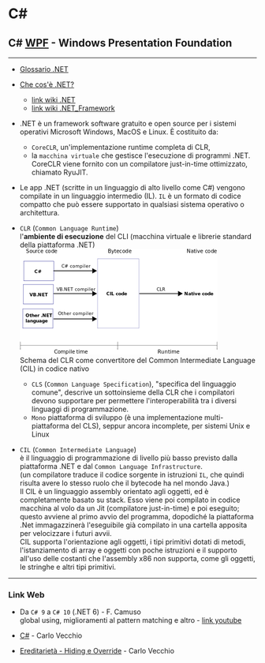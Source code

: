 # C#


## C# [WPF](./WPF.md) - Windows Presentation Foundation

---
- [Glossario .NET](https://learn.microsoft.com/it-it/dotnet/standard/glossary)
- [Che cos'è .NET?](https://learn.microsoft.com/it-it/dotnet/core/introduction)  
    - [link wiki .NET](https://it.wikipedia.org/wiki/.NET)  
    - [link wiki .NET_Framework](https://it.wikipedia.org/wiki/.NET_Framework)  
- .NET è un framework software gratuito e open source per i sistemi operativi Microsoft Windows, MacOS e Linux. È costituito da:
    - `CoreCLR`, un'implementazione runtime completa di CLR,
    - la `macchina virtuale` che gestisce l'esecuzione di programmi .NET. CoreCLR viene fornito con un compilatore just-in-time ottimizzato, chiamato RyuJIT.  

- Le app .NET (scritte in un linguaggio di alto livello come C#) vengono compilate in un linguaggio intermedio (IL). `IL` è un formato di codice compatto che può essere supportato in qualsiasi sistema operativo o architettura.

- `CLR` (`Common Language Runtime`)  
    l'**ambiente di esecuzione** del CLI (macchina virtuale e librerie standard della piattaforma .NET)  
    ![Schema CLR](./Schema_CLR.png)  
    Schema del CLR come convertitore del Common Intermediate Language (CIL) in codice nativo
    - `CLS` (`Common Language Specification`), "specifica del linguaggio comune", descrive un sottoinsieme della CLR che i compilatori devono supportare per permettere l'interoperabilità tra i diversi linguaggi di programmazione.  
    - `Mono` piattaforma di sviluppo (è una implementazione multi-piattaforma del CLS), seppur ancora incomplete, per sistemi Unix e Linux

- `CIL` (`Common Intermediate Language`)  
    è il linguaggio di programmazione di livello più basso previsto dalla piattaforma .NET e dal `Common Language Infrastructure`.  
    (un compilatore traduce il codice sorgente in istruzioni `IL`, che quindi risulta avere lo stesso ruolo che il bytecode ha nel mondo Java.)  
    Il CIL è un linguaggio assembly orientato agli oggetti, ed è completamente basato su stack. Esso viene poi compilato in codice macchina al volo da un Jit (compilatore just-in-time) e poi eseguito; questo avviene al primo avvio del programma, dopodiché la piattaforma .Net immagazzinerà l'eseguibile già compilato in una cartella apposita per velocizzare i futuri avvii.  
    CIL supporta l'orientazione agli oggetti, i tipi primitivi dotati di metodi, l'istanziamento di array e oggetti con poche istruzioni e il supporto all'uso delle costanti che l'assembly x86 non supporta, come gli oggetti, le stringhe e altri tipi primitivi. 

---
### Link Web
- Da `C# 9` a `C# 10` (.NET 6) - F. Camuso  
    global using, miglioramenti al pattern matching e altro - [link youtube](https://www.youtube.com/watch?v=KvJja_WiiTQ&list=PL0qAPtx8YtJeX-qXWVo59IY7IfzeUToPZ)

- [C#](http://www.carlovecchio.altervista.org/c-.html) - Carlo Vecchio
- [Ereditarietà - Hiding e Override](http://www.carlovecchio.altervista.org/c----ereditarieta--inheritance-.html) - Carlo Vecchio

